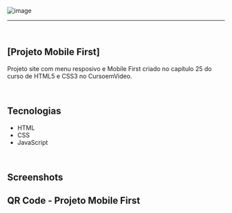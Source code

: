 ![image](https://user-images.githubusercontent.com/106173624/215790204-371f8a2b-bfbd-4d58-a08e-42b4477b1f1d.png)

<hr>
<br/>

## [Projeto Mobile First]

Projeto site com menu resposivo e Mobile First criado no capítulo 25 do curso de HTML5 e CSS3 no CursoemVideo.

<br/>

## Tecnologias
* HTML
* CSS
* JavaScript

<br/>

## Screenshots


## QR Code - Projeto Mobile First
